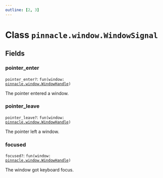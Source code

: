 ```yaml
---
outline: [2, 3]
---
```


# Class `pinnacle.window.WindowSignal`




## Fields

### pointer_enter <Badge type="danger" text="nullable" />

`pointer_enter?`: <code>fun(window: <a href="/lua-reference/main/classes/pinnacle.window.WindowHandle">pinnacle.window.WindowHandle</a>)</code>

The pointer entered a window.

### pointer_leave <Badge type="danger" text="nullable" />

`pointer_leave?`: <code>fun(window: <a href="/lua-reference/main/classes/pinnacle.window.WindowHandle">pinnacle.window.WindowHandle</a>)</code>

The pointer left a window.

### focused <Badge type="danger" text="nullable" />

`focused?`: <code>fun(window: <a href="/lua-reference/main/classes/pinnacle.window.WindowHandle">pinnacle.window.WindowHandle</a>)</code>

The window got keyboard focus.


